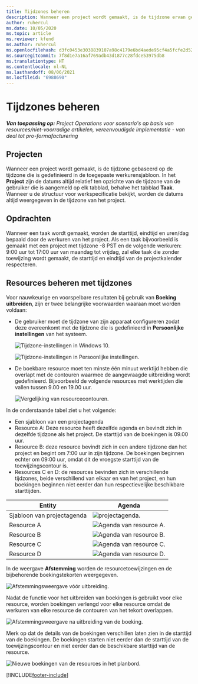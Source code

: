 ```yaml
---
title: Tijdzones beheren
description: Wanneer een project wordt gemaakt, is de tijdzone ervan gebaseerd op de tijdzone die is gedefinieerd in de toegepaste werkurensjabloon.
author: ruhercul
ms.date: 10/05/2020
ms.topic: article
ms.reviewer: kfend
ms.author: ruhercul
ms.openlocfilehash: d3fc0453e3038839107a98c4179e6bd4aede95cf4a5fcfe2d52f823b83029485
ms.sourcegitcommit: 7f8d1e7a16af769adb43d1877c28fdce53975db8
ms.translationtype: HT
ms.contentlocale: nl-NL
ms.lasthandoff: 08/06/2021
ms.locfileid: "6988690"
---
```

# <a name="manage-time-zones"></a>Tijdzones beheren

_**Van toepassing op:** Project Operations voor scenario's op basis van resources/niet-voorradige artikelen, vereenvoudigde implementatie - van deal tot pro-formafacturering_


## <a name="projects"></a>Projecten

Wanneer een project wordt gemaakt, is de tijdzone gebaseerd op de tijdzone die is gedefinieerd in de toegepaste werkurensjabloon. In het **Project** zijn de datums altijd relatief ten opzichte van de tijdzone van de gebruiker die is aangemeld op elk tabblad, behalve het tabblad **Taak**. Wanneer u de structuur voor werkspecificatie bekijkt, worden de datums altijd weergegeven in de tijdzone van het project.

## <a name="tasks"></a>Opdrachten

Wanneer een taak wordt gemaakt, worden de starttijd, eindtijd en uren/dag bepaald door de werkuren van het project. Als een taak bijvoorbeeld is gemaakt met een project met tijdzone -8 PST en de volgende werkuren: 9:00 uur tot 17:00 uur van maandag tot vrijdag, zal elke taak die zonder toewijzing wordt gemaakt, de starttijd en eindtijd van de projectkalender respecteren.

## <a name="manage-resources-with-time-zones"></a>Resources beheren met tijdzones

Voor nauwkeurige en voorspelbare resultaten bij gebruik van **Boeking uitbreiden**, zijn er twee belangrijke voorwaarden waaraan moet worden voldaan:  

- De gebruiker moet de tijdzone van zijn apparaat configureren zodat deze overeenkomt met de tijdzone die is gedefinieerd in **Persoonlijke instellingen** van het systeem.
 
  ![Tijdzone-instellingen in Windows 10.](media/reconcile-assignments-03.png)

  ![Tijdzone-instellingen in Persoonlijke instellingen.](media/reconcile-assignments-04.png)
 
- De boekbare resource moet ten minste één minuut werktijd hebben die overlapt met de contouren waarmee de aangevraagde uitbreiding wordt gedefinieerd. Bijvoorbeeld de volgende resources met werktijden die vallen tussen 9.00 en 19.00 uur. 

  ![Vergelijking van resourcecontouren.](media/reconcile-assignments-05.png)

In de onderstaande tabel ziet u het volgende:

- Een sjabloon van een projectagenda
- Resource A: Deze resource heeft dezelfde agenda en bevindt zich in dezelfde tijdzone als het project. De starttijd van de boekingen is 09.00 uur.
- Resource B: deze resource bevindt zich in een andere tijdzone dan het project en begint om 7:00 uur in zijn tijdzone. De boekingen beginnen echter om 09:00 uur, omdat dit de vroegste starttijd van de toewijzingscontour is.
- Resources C en D: de resources bevinden zich in verschillende tijdzones, beide verschillend van elkaar en van het project, en hun boekingen beginnen niet eerder dan hun respectievelijke beschikbare starttijden.

|Entity  |Agenda  |
|-|-|
|Sjabloon van projectagenda   | ![projectagenda.](media/reconcile-assignments-06.png) |
|Resource A  | ![Agenda van resource A.](media/reconcile-assignments-06.png) |
|Resource B  |  ![Agenda van resource B.](media/reconcile-assignments-07.png) |
|Resource C  |  ![Agenda van resource C.](media/reconcile-assignments-08.png) |
|Resource D  | ![Agenda van resource D.](media/reconcile-assignments-09.png)  |
 
In de weergave **Afstemming** worden de resourcetoewijzingen en de bijbehorende boekingstekorten weergegeven.

![Afstemmingsweergave vóór uitbreiding.](media/reconcile-assignments-10.png)

Nadat de functie voor het uitbreiden van boekingen is gebruikt voor elke resource, worden boekingen verlengd voor elke resource omdat de werkuren van elke resource de contouren van het tekort overlappen.

![Afstemmingsweergave na uitbreiding van de boeking.](media/reconcile-assignments-11.png) 

Merk op dat de details van de boekingen verschillen laten zien in de starttijd van de boekingen. De boekingen starten niet eerder dan de starttijd van de toewijzingscontour en niet eerder dan de beschikbare starttijd van de resource.

![Nieuwe boekingen van de resources in het planbord.](media/reconcile-assignments-12.png)


[!INCLUDE[footer-include](../includes/footer-banner.md)]